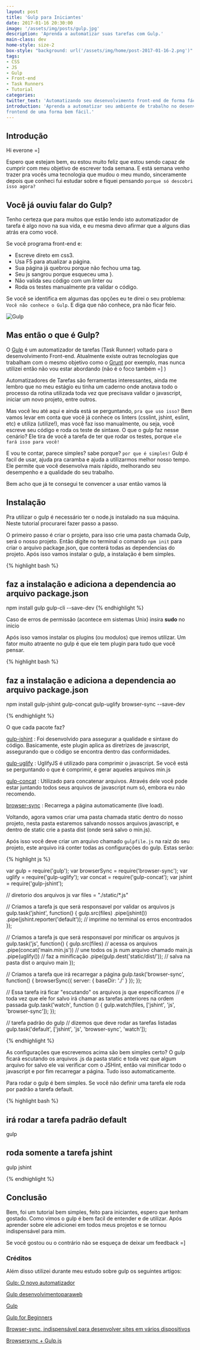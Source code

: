 ```yaml
---
layout: post
title: 'Gulp para Iniciantes'
date: 2017-01-16 20:30:00
image: '/assets/img/posts/gulp.jpg'
description: 'Aprenda a automatizar suas tarefas com Gulp.'
main-class: dev
home-style: size-2
box-style: "background: url('/assets/img/home/post-2017-01-16-2.png')"
tags:
- CSS
- JS
- Gulp
- Front-end
- Task Runners
- Tutorial
categories:
twitter_text: 'Automatizando seu desenvolvimento front-end de forma fácil com gulp.'
introduction: 'Aprenda a automatizar seu ambiente de trabalho no desenvolvimento
frontend de uma forma bem fácil.'
---
```


## Introdução

Hi everone =]

Espero que estejam bem, eu estou muito feliz que estou sendo capaz de cumprir com
meu objetivo de escrever toda semana. E está semana venho trazer pra vocês uma
tecnologia que mudou o meu mundo, sinceramente depois que conheci fui estudar
sobre e fiquei pensando `porque só descobri isso agora?`

## Você já ouviu falar do Gulp?

Tenho certeza que para muitos que estão lendo isto automatizador de tarefa é
algo novo na sua vida, e eu mesma devo afirmar que a alguns dias atrás era como você.

Se você programa front-end e:
- Escreve direto em css3.
- Usa F5 para atualizar a página.
- Sua página já quebrou porque não fechou uma tag.
- Seu js sangrou porque esqueceu uma }.
- Não valida seu código com um linter ou
- Roda os testes manualmente pra validar o código.

Se você se identifica em algumas das opções eu te direi o seu problema:
`Você não conhece o Gulp`. E diga que não conhece, pra não ficar feio.

![Gulp](http://www.madureira.me/wp-content/uploads/2015/07/gulp_logo.png)

## Mas então o que é Gulp?

O [Gulp](http://gulpjs.com/) é um automatizador de tarefas (Task Runner) voltado
para o desenvolvimento Front-end. Atualmente existe outras tecnologias que trabalham
com o mesmo objetivo como o [Grunt](http://gruntjs.com/) por exemplo, mas nunca
utilizei então não vou estar abordando (não é o foco também =] )

Automatizadores de Tarefas são ferramentas interessantes, ainda me lembro que no
meu estágio eu tinha um caderno onde anotava todo o processo da rotina utilizada
toda vez que precisava validar o javascript, iniciar um novo projeto, entre outros.

Mas você leu até aqui e ainda está se perguntando, `pra que uso isso?` Bem vamos
levar em conta que você já conhece os linters (csslint, jshint, eslint, etc) e
utiliza (utilize!), mas você faz isso manualmente, ou seja, você escreve seu código
e roda os teste de sintaxe. O que o gulp faz nesse cenário? Ele tira de você a tarefa
de ter que rodar os testes, porque `ele fará isso para você!`

E vou te contar, parece simples? sabe porque? `por que é simples!` Gulp é facil
de usar, ajuda pra caramba e ajuda a utilizarmos melhor nosso tempo. Ele permite
que você desenvolva mais rápido, melhorando seu desempenho e a qualidade do seu
trabalho.

Bem acho que já te consegui te convencer a usar então vamos lá

## Instalação

Pra utilizar o gulp é necessário ter o node.js instalado na sua máquina. Neste
tutorial procurarei fazer passo a passo.

O primeiro passo é criar o projeto, para isso crie uma pasta chamada Gulp, será o
nosso projeto. Então digite no terminal o comando `npm init` para criar o
arquivo package.json, que conterá todas as dependencias do projeto. Após isso
vamos instalar o gulp, a instalação é bem simples.

{% highlight  bash %}
## faz a instalação e adiciona a dependencia ao arquivo package.json
npm install gulp gulp-cli --save-dev
{% endhighlight %}

Caso de erros de permissão (acontece em sistemas Unix) insira **sudo** no inicio

Após isso vamos instalar os plugins (ou modulos) que iremos utilizar. Um fator
muito atraente no gulp é que ele tem plugin para tudo que você pensar.

{% highlight  bash %}

## faz a instalação e adiciona a dependencia ao arquivo package.json
npm install gulp-jshint gulp-concat gulp-uglify browser-sync --save-dev

{% endhighlight %}

O que cada pacote faz?

[gulp-jshint](https://www.npmjs.com/package/gulp-jshint) :
Foi desenvolvido para assegurar a qualidade e sintaxe do código. Basicamente, este plugin aplica as diretrizes de javascript, assegurando que o código se encontra dentro das conformidades.

[gulp-uglify](https://www.npmjs.com/package/gulp-uglify) :
UglifyJS é utilizado para comprimir o javascript. Se você está se perguntando o que é comprimir, é gerar aqueles arquivos min.js

[gulp-concat](https://www.npmjs.com/package/gulp-concat) :
Utilizado para concatenar arquivos. Através dele você pode estar juntando todos seus arquivos de javascript num só, embora eu não recomendo.

[browser-sync](https://browsersync.io/) :
Recarrega a página automaticamente (live load).

Voltando, agora vamos criar uma pasta chamada static dentro do nosso projeto, nesta
pasta estaremos salvando nossos arquivos javascript, e dentro de static crie a
pasta dist (onde será salvo o min.js).

Após isso você deve criar um arquivo chamado `gulpfile.js` na raiz do
seu projeto, este arquivo irá conter todas as configurações do gulp. Estas serão:

{% highlight  js %}

var gulp        = require('gulp');
var browserSync = require('browser-sync');
var uglify      = require('gulp-uglify');
var concat      = require('gulp-concat');
var jshint      = require('gulp-jshint');

// diretorio dos arquivos js
var files = "./static/*.js"

// Criamos a tarefa js que será responsavel por validar os arquivos js
gulp.task('jshint', function() {
  gulp.src(files)
    .pipe(jshint())
    .pipe(jshint.reporter('default')); // imprime no terminal os erros encontrados
});

// Criamos a tarefa js que será responsavel por minificar os arquivos js
gulp.task('js', function() {
  gulp.src(files) // acessa os arquivos
    .pipe(concat('main.min.js')) // une todos os js num arquivo chamado main.js
    .pipe(uglify()) // faz a minificação
    .pipe(gulp.dest('static/dist/')); // salva na pasta dist o arquivo main
});

// Criamos a tarefa que irá recarregar a página
gulp.task('browser-sync', function() {
  browserSync({
    server: {
	   baseDir: './'
    }
  });
});

// Essa tarefa irá ficar "escutando" os arquivos js que especificamos
// e toda vez que ele for salvo irá chamar as tarefas anteriores na ordem passada
gulp.task('watch', function () {
  gulp.watch(files, ['jshint', 'js', 'browser-sync']);
});

// tarefa padrão do gulp
// dizemos que deve rodar as tarefas listadas
gulp.task('default', ['jshint', 'js', 'browser-sync', 'watch']);

{% endhighlight %}

As configurações que escrevemos acima são bem simples certo? O gulp ficará escutando
os arquivos .js da pasta static e toda vez que algum arquivo for salvo ele vai
verificar com o JSHint, então vai minificar todo o javascript e por fim recarregar
a página. Tudo isso automaticamente.

Para rodar o gulp é bem simples. Se você não definir uma tarefa ele roda por
padrão a tarefa default.

{% highlight  bash %}

## irá rodar a tarefa padrão default
gulp

## roda somente a tarefa jshint
gulp jshint

{% endhighlight %}

## Conclusão

Bem, foi um tutorial bem simples, feito para iniciantes, espero que tenham gostado.
Como vimos o gulp é bem facil de entender e de utilizar. Após aprender sobre ele
adicionei em todos meus projetos e se tornou indispensável para mim.

Se você gostou ou o contrário não se esqueça de deixar um feedback =]

### Créditos

Além disso utilizei durante meu estudo sobre gulp os seguintes artigos:

[Gulp: O novo automatizador](https://tableless.com.br/gulp-o-novo-automatizador/)

[Gulp desenvolvimentoparaweb](http://desenvolvimentoparaweb.com/javascript/gulp/)

[Gulp](http://gulpjs.com/)

[Gulp for Beginners](https://css-tricks.com/gulp-for-beginners/)

[Browser-sync, indispensável para desenvolver sites em vários dispositivos](http://blog.caelum.com.br/browser-sync-indispensavel-para-desenvolver-sites-em-varios-dispositivos/)

[Browsersync + Gulp.js](https://browsersync.io/docs/gulp)
